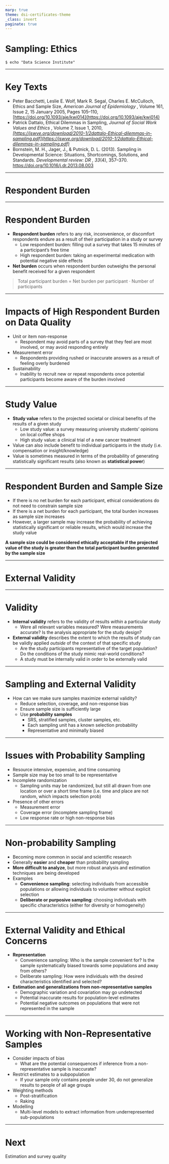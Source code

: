 ```yaml
---
marp: true
theme: dsi-certificates-theme
_class: invert
paginate: true
---
```


# Sampling: Ethics

```code
$ echo "Data Science Institute"
```

---

# Key Texts

- Peter Bacchetti, Leslie E. Wolf, Mark R. Segal, Charles E. McCulloch, Ethics and Sample Size, *American Journal of Epidemiology* , Volume 161, Issue 2, 15 January 2005, Pages 105–110, [https://doi.org/10.1093/aje/kwi014](https://doi.org/10.1093/aje/kwi014)
- Patrick Dattalo, Ethical Dilemmas in Sampling, *Journal of Social Work Values and Ethics* , Volume 7, Issue 1, 2010, *[https://jswve.org/download/2010-1/2dattalo-Ethical-dilemmas-in-sampling.pdf](https://jswve.org/download/2010-1/2dattalo-Ethical-dilemmas-in-sampling.pdf)*
- Bornstein, M. H., Jager, J., & Putnick, D. L. (2013). Sampling in Developmental Science: Situations, Shortcomings, Solutions, and Standards. *Developmental review: DR , 33*(4), 357–370. https://doi.org/10.1016/j.dr.2013.08.003

---

# Respondent Burden

---

# Respondent Burden

- **Respondent burden** refers to any risk, inconvenience, or discomfort respondents endure as a result of their participation in a study or survey
  - Low respondent burden: filling out a survey that takes 15 minutes of a participant’s free time
  - High respondent burden: taking an experimental medication with potential negative side effects
- **Net burden** occurs when respondent burden outweighs the personal benefit received for a given respondent
> Total participant burden =  Net burden per participant $\cdot$  Number of participants

---

# Impacts of High Respondent Burden on Data Quality

- Unit or item non-response
  - Respondent may avoid parts of a survey that they feel are most involved, or may avoid responding entirely
- Measurement error
  - Respondents providing rushed or inaccurate answers as a result of feeling overly burdened
- Sustainability
  - Inability to recruit new or repeat respondents once potential participants become aware of the burden involved

---

# Study Value

- **Study value** refers to the projected societal or clinical benefits of the results of a given study
  - Low study value: a survey measuring university students’ opinions on local coffee shops
  - High study value: a clinical trial of a new cancer treatment
- Value can also include benefit to individual participants in the study (i.e. compensation or insight/knowledge)
- Value is sometimes measured in terms of the probability of generating statistically significant results (also known as **statistical power**)

---

# Respondent Burden and Sample Size

- If there is no net burden for each participant, ethical considerations do not need to constrain sample size
- If there is a net burden for each participant, the total burden increases as sample size increases
- However, a larger sample may increase the probability of achieving statistically significant or reliable results, which would increase the study value

**A sample size could be considered ethically acceptable if the projected value of the study is greater than the total participant burden generated by the sample size**

<!-- 
NOTE: This is ethically ACCEPTABLE, not OPTIMAL (study value > total burden is merely an ethical threshold)
-->

---

# External Validity

---

# Validity

- **Internal validity** refers to the validity of results *within* a particular study
  - Were all relevant variables measured? Were measurements accurate? Is the analysis appropriate for the study design?
- **External validity** describes the extent to which the results of study can be validly applied *outside* of the context of that specific study
  - Are the study participants representative of the target population? Do the conditions of the study mimic real-world conditions?
  - A study must be internally valid in order to be externally valid

---

# Sampling and External Validity

- How can we make sure samples maximize external validity?
  - Reduce selection, coverage, and non-response bias
  - Ensure sample size is sufficiently large
  - Use **probability samples**
    - SRS, stratified samples, cluster samples, etc.
    - Each sampling unit has a known selection probability
    - Representative and minimally biased

---

# Issues with Probability Sampling

- Resource intensive, expensive, and time consuming
- Sample size may be too small to be representative
- Incomplete randomization
  - Sampling units may be randomized, but still all drawn from one location or over a short time frame (i.e. time and place are not random, which impacts selection prob)
- Presence of other errors
  - Measurement error
  - Coverage error (incomplete sampling frame)
  - Low response rate or high non-response bias

---

# Non-probability Sampling

- Becoming more common in social and scientific research
- Generally **easier** and **cheaper** than probability sampling
- **More difficult to analyze**, but more robust analysis and estimation techniques are being developed
- Examples
  - **Convenience sampling**: selecting individuals from accessible populations or allowing individuals to volunteer without explicit selection
  - **Deliberate or purposive sampling**: choosing individuals with specific characteristics (either for diversity or homogeneity)

---

# External Validity and Ethical Concerns

- **Representation**
  - Convenience sampling: Who is the sample convenient for? Is the sample systematically biased towards some populations and away from others?
  - Deliberate sampling: How were individuals with the desired characteristics identified and selected?
- **Estimation and generalizations from non-representative samples**
  - Demographic variation and covariation may go undetected
  - Potential inaccurate results for population-level estimates
  - Potential negative outcomes on populations that were not represented in the sample

---

# Working with Non-Representative Samples

- Consider impacts of bias
  - What are the potential consequences if inference from a non-representative sample is inaccurate?
- Restrict estimates to a subpopulation
  - If your sample only contains people under 30, do not generalize results to people of all age groups
- Weighting methods
  - Post-stratification
  - Raking
- Modelling
  - Multi-level models to extract information from underrepresented sub-populations

---

# Next
Estimation and survey quality
